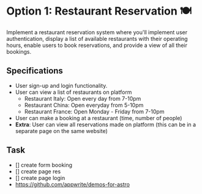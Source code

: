 # Option 1: Restaurant Reservation 🍽️

Implement a restaurant reservation system where you'll implement user authentication, display a list of available restaurants with their operating hours, enable users to book reservations, and provide a view of all their bookings.

## Specifications

- User sign-up and login functionality.
- User can view a list of restaurants on platform
    - Restaurant Italy: Open every day from 7-10pm
    - Restaurant China: Open everyday from 5-10pm
    - Restaurant France: Open Monday - Friday from 7-10pm
- User can make a booking at a restaurant (time, number of people)
- **Extra**: User can view all reservations made on platform (this can be in a separate page on the same website)

## Task

- []  create form booking
- []  create page res
- []  create page login
- https://github.com/appwrite/demos-for-astro